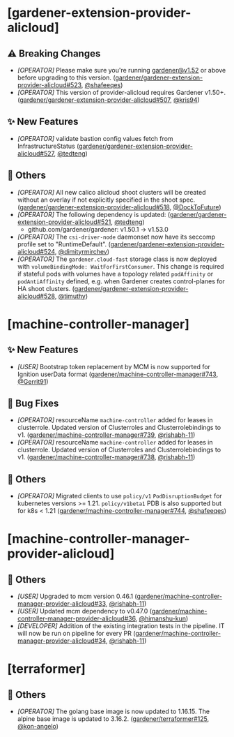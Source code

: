 # [gardener-extension-provider-alicloud]
## ⚠️ Breaking Changes
* *[OPERATOR]* Please make sure you're running gardener@v1.52 or above before upgrading to this version. ([gardener/gardener-extension-provider-alicloud#523](https://github.com/gardener/gardener-extension-provider-alicloud/pull/523), [@shafeeqes](https://github.com/shafeeqes))
* *[OPERATOR]* This version of provider-alicloud requires Gardener v1.50+. ([gardener/gardener-extension-provider-alicloud#507](https://github.com/gardener/gardener-extension-provider-alicloud/pull/507), [@kris94](https://github.com/kris94))
## ✨ New Features
* *[OPERATOR]* validate bastion config values fetch from InfrastructureStatus ([gardener/gardener-extension-provider-alicloud#527](https://github.com/gardener/gardener-extension-provider-alicloud/pull/527), [@tedteng](https://github.com/tedteng))
## 🏃 Others
* *[OPERATOR]* All new calico alicloud shoot clusters will be created without an overlay if not explicitly specified in the shoot spec. ([gardener/gardener-extension-provider-alicloud#518](https://github.com/gardener/gardener-extension-provider-alicloud/pull/518), [@DockToFuture](https://github.com/DockToFuture))
* *[OPERATOR]* The following dependency is updated: ([gardener/gardener-extension-provider-alicloud#521](https://github.com/gardener/gardener-extension-provider-alicloud/pull/521), [@tedteng](https://github.com/tedteng))
  * github.com/gardener/gardener: v1.50.1 -> v1.53.0
* *[OPERATOR]* The `csi-driver-node` daemonset now have its seccomp profile set to "RuntimeDefault". ([gardener/gardener-extension-provider-alicloud#524](https://github.com/gardener/gardener-extension-provider-alicloud/pull/524), [@dimityrmirchev](https://github.com/dimityrmirchev))
* *[OPERATOR]* The `gardener.cloud-fast` storage class is now deployed with `volumeBindingMode: WaitForFirstConsumer`. This change is required if stateful pods with volumes have a topology related `podAffinity` or `podAntiAffinity` defined, e.g. when Gardener creates control-planes for HA shoot clusters. ([gardener/gardener-extension-provider-alicloud#528](https://github.com/gardener/gardener-extension-provider-alicloud/pull/528), [@timuthy](https://github.com/timuthy))
# [machine-controller-manager]
## ✨ New Features
* *[USER]* Bootstrap token replacement by MCM is now supported for Ignition userData format ([gardener/machine-controller-manager#743](https://github.com/gardener/machine-controller-manager/pull/743), [@Gerrit91](https://github.com/Gerrit91))
## 🐛 Bug Fixes
* *[OPERATOR]* resourceName `machine-controller` added for leases in clusterrole. Updated version of Clusterroles and Clusterrolebindings to v1. ([gardener/machine-controller-manager#739](https://github.com/gardener/machine-controller-manager/pull/739), [@rishabh-11](https://github.com/rishabh-11))
* *[OPERATOR]* resourceName `machine-controller` added for leases in clusterrole. Updated version of Clusterroles and Clusterrolebindings to v1. ([gardener/machine-controller-manager#738](https://github.com/gardener/machine-controller-manager/pull/738), [@rishabh-11](https://github.com/rishabh-11))
## 🏃 Others
* *[OPERATOR]* Migrated clients to use `policy/v1` `PodDisruptionBudget` for kubernetes versions >= 1.21. `policy/v1beta1` PDB is also supported but for k8s < 1.21 ([gardener/machine-controller-manager#744](https://github.com/gardener/machine-controller-manager/pull/744), [@shafeeqes](https://github.com/shafeeqes))
# [machine-controller-manager-provider-alicloud]
## 🏃 Others
* *[USER]* Upgraded to mcm version 0.46.1 ([gardener/machine-controller-manager-provider-alicloud#33](https://github.com/gardener/machine-controller-manager-provider-alicloud/pull/33), [@rishabh-11](https://github.com/rishabh-11))
* *[USER]* Updated mcm dependency to v0.47.0 ([gardener/machine-controller-manager-provider-alicloud#36](https://github.com/gardener/machine-controller-manager-provider-alicloud/pull/36), [@himanshu-kun](https://github.com/himanshu-kun))
* *[DEVELOPER]* Addition of the existing integration tests in the pipeline. IT will now be run on pipeline for every PR ([gardener/machine-controller-manager-provider-alicloud#34](https://github.com/gardener/machine-controller-manager-provider-alicloud/pull/34), [@rishabh-11](https://github.com/rishabh-11))
# [terraformer]
## 🏃 Others
* *[OPERATOR]* The golang base image is now updated to 1.16.15. The alpine base image is updated to 3.16.2. ([gardener/terraformer#125](https://github.com/gardener/terraformer/pull/125), [@kon-angelo](https://github.com/kon-angelo))